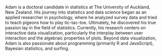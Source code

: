 Adam is a doctoral candidate in statistics at The University of Auckland, New Zealand.
His journey into statistics and data science began as an applied researcher in psychology, 
where he analyzed survey data and tried to teach pigeons how to play tic-tac-toe. 
Ultimately, he discovered his true passion lay in the field of statistics. 
Currently, his research centers on interactive data visualization, 
particularly the interplay between user interaction and the algebraic properties of plots.
Beyond data visualization, Adam is also passionate about programming 
(primarily R and JavaScript), Bayesian statistics, and surfing. 
